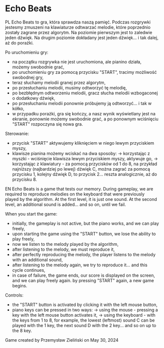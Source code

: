 # Echo Beats


PL
Echo Beats to gra, która sprawdza naszą pamięć. Podczas rozgrywki jestesmy zmuszeni na klawiaturze odtwarzać melodie, które poprzednio zostały zagrane przez algorytm. Na poziomie pierwszym jest to zaledwie jeden dźwięk. Na drugim poziomie dokładany jest jeden dźwięk... i tak dalej, aż do porażki.

Po uruchomieniu gry:
- na początku rozgrywka nie jest uruchomiona, ale pianino działa, możemy swobodnie grać,
- po uruchomieniu gry za pomocą przycisku "START", tracimy możliwość swobodnej gry,
- teraz słuchamy melodii granej przez algorytm,
- po przesłuchaniu melodii, musimy odtworzyć tę melodię,
- po bezbłędnym odtworzeniu melodii, gracz słucha melodii wzbogaconej o dodatkowy dźwięk,
- po przesłuchaniu melodii ponownie próbujemy ją odtworzyć... i tak w kółko,
- w przypadku porażki, gra się kończy, a nasz wynik wyświetlany jest na ekranie, ponownie możemy swobodnie grać, a po ponownym wciśnięciu "START" rozpoczyna się nowa gra.

Sterowanie:
- przycisk "START" aktywujemy kliknięciem w niego lewym przyciskiem myszy,
- klawisze pianina możemy wciskać na dwa sposoby:
    -> korzystając z myszki - wciśnięcie klawisza lewym przyciskiem myszy, aktywuje go,
    -> korzystając z klawiatury - za pomocą przycisków od 1 do 8, na przykład najniższy (najbardziej po lewej) dźwięk C, można zagrać za pomocą przycisku 1, kolejny dźwięk D, to przycisk 2... reszta analogicznie, aż do przycisku 8.


EN
Echo Beats is a game that tests our memory. During gameplay, we are required to reproduce melodies on the keyboard that were previously played by the algorithm. At the first level, it is just one sound. At the second level, an additional sound is added... and so on, until we fail.

When you start the game:
- initially, the gameplay is not active, but the piano works, and we can play freely,
- upon starting the game using the "START" button, we lose the ability to play freely,
- now we listen to the melody played by the algorithm,
- after listening to the melody, we must reproduce it,
- after perfectly reproducing the melody, the player listens to the melody with an additional sound,
- after listening to the melody again, we try to reproduce it... and this cycle continues,
- in case of failure, the game ends, our score is displayed on the screen, and we can play freely again. by pressing "START" again, a new game begins.

Controls:
- the "START" button is activated by clicking it with the left mouse button,
- piano keys can be pressed in two ways:
    -> using the mouse - pressing a key with the left mouse button activates it,
    -> using the keyboard - with the keys from 1 to 8, for example, the lowest (leftmost) sound C can be played with the 1 key, the next sound D with the 2 key... and so on up to the 8 key.


Game created by Przemysław Zieliński on May 30, 2024

